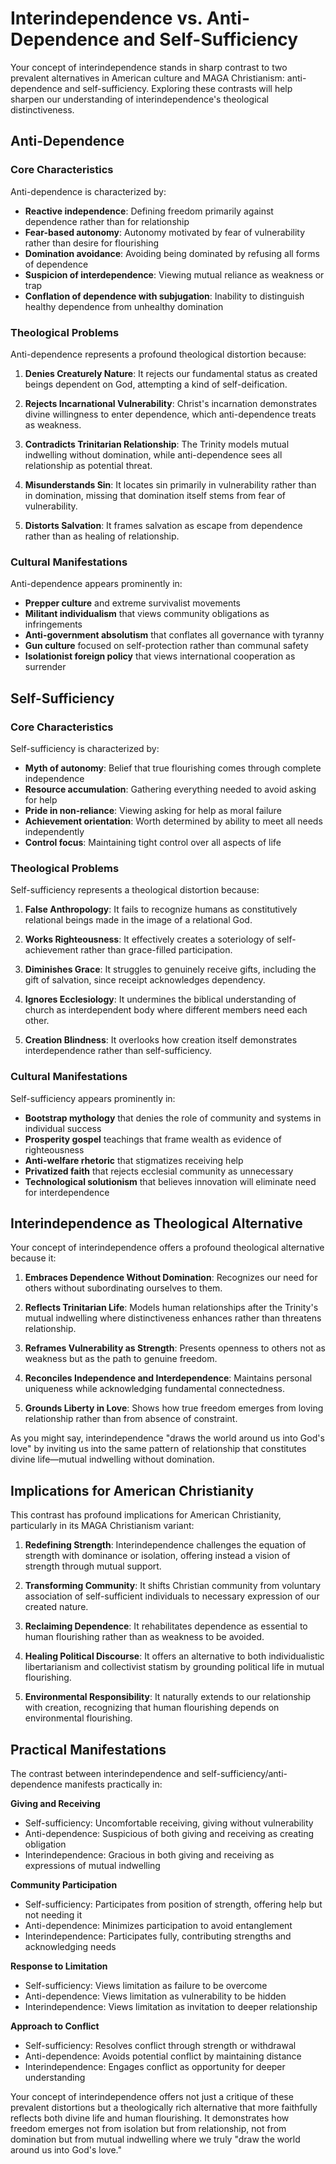# Interindependence vs. Anti-Dependence and Self-Sufficiency

Your concept of interindependence stands in sharp contrast to two prevalent alternatives in American culture and MAGA Christianism: anti-dependence and self-sufficiency. Exploring these contrasts will help sharpen our understanding of interindependence's theological distinctiveness.

## Anti-Dependence

### Core Characteristics

Anti-dependence is characterized by:
- **Reactive independence**: Defining freedom primarily against dependence rather than for relationship
- **Fear-based autonomy**: Autonomy motivated by fear of vulnerability rather than desire for flourishing
- **Domination avoidance**: Avoiding being dominated by refusing all forms of dependence
- **Suspicion of interdependence**: Viewing mutual reliance as weakness or trap
- **Conflation of dependence with subjugation**: Inability to distinguish healthy dependence from unhealthy domination

### Theological Problems

Anti-dependence represents a profound theological distortion because:

1. **Denies Creaturely Nature**: It rejects our fundamental status as created beings dependent on God, attempting a kind of self-deification.

2. **Rejects Incarnational Vulnerability**: Christ's incarnation demonstrates divine willingness to enter dependence, which anti-dependence treats as weakness.

3. **Contradicts Trinitarian Relationship**: The Trinity models mutual indwelling without domination, while anti-dependence sees all relationship as potential threat.

4. **Misunderstands Sin**: It locates sin primarily in vulnerability rather than in domination, missing that domination itself stems from fear of vulnerability.

5. **Distorts Salvation**: It frames salvation as escape from dependence rather than as healing of relationship.

### Cultural Manifestations

Anti-dependence appears prominently in:
- **Prepper culture** and extreme survivalist movements
- **Militant individualism** that views community obligations as infringements
- **Anti-government absolutism** that conflates all governance with tyranny
- **Gun culture** focused on self-protection rather than communal safety
- **Isolationist foreign policy** that views international cooperation as surrender

## Self-Sufficiency

### Core Characteristics

Self-sufficiency is characterized by:
- **Myth of autonomy**: Belief that true flourishing comes through complete independence
- **Resource accumulation**: Gathering everything needed to avoid asking for help
- **Pride in non-reliance**: Viewing asking for help as moral failure
- **Achievement orientation**: Worth determined by ability to meet all needs independently
- **Control focus**: Maintaining tight control over all aspects of life

### Theological Problems

Self-sufficiency represents a theological distortion because:

1. **False Anthropology**: It fails to recognize humans as constitutively relational beings made in the image of a relational God.

2. **Works Righteousness**: It effectively creates a soteriology of self-achievement rather than grace-filled participation.

3. **Diminishes Grace**: It struggles to genuinely receive gifts, including the gift of salvation, since receipt acknowledges dependency.

4. **Ignores Ecclesiology**: It undermines the biblical understanding of church as interdependent body where different members need each other.

5. **Creation Blindness**: It overlooks how creation itself demonstrates interdependence rather than self-sufficiency.

### Cultural Manifestations

Self-sufficiency appears prominently in:
- **Bootstrap mythology** that denies the role of community and systems in individual success
- **Prosperity gospel** teachings that frame wealth as evidence of righteousness
- **Anti-welfare rhetoric** that stigmatizes receiving help
- **Privatized faith** that rejects ecclesial community as unnecessary
- **Technological solutionism** that believes innovation will eliminate need for interdependence

## Interindependence as Theological Alternative

Your concept of interindependence offers a profound theological alternative because it:

1. **Embraces Dependence Without Domination**: Recognizes our need for others without subordinating ourselves to them.

2. **Reflects Trinitarian Life**: Models human relationships after the Trinity's mutual indwelling where distinctiveness enhances rather than threatens relationship.

3. **Reframes Vulnerability as Strength**: Presents openness to others not as weakness but as the path to genuine freedom.

4. **Reconciles Independence and Interdependence**: Maintains personal uniqueness while acknowledging fundamental connectedness.

5. **Grounds Liberty in Love**: Shows how true freedom emerges from loving relationship rather than from absence of constraint.

As you might say, interindependence "draws the world around us into God's love" by inviting us into the same pattern of relationship that constitutes divine life—mutual indwelling without domination.

## Implications for American Christianity

This contrast has profound implications for American Christianity, particularly in its MAGA Christianism variant:

1. **Redefining Strength**: Interindependence challenges the equation of strength with dominance or isolation, offering instead a vision of strength through mutual support.

2. **Transforming Community**: It shifts Christian community from voluntary association of self-sufficient individuals to necessary expression of our created nature.

3. **Reclaiming Dependence**: It rehabilitates dependence as essential to human flourishing rather than as weakness to be avoided.

4. **Healing Political Discourse**: It offers an alternative to both individualistic libertarianism and collectivist statism by grounding political life in mutual flourishing.

5. **Environmental Responsibility**: It naturally extends to our relationship with creation, recognizing that human flourishing depends on environmental flourishing.

## Practical Manifestations

The contrast between interindependence and self-sufficiency/anti-dependence manifests practically in:

**Giving and Receiving**
- Self-sufficiency: Uncomfortable receiving, giving without vulnerability
- Anti-dependence: Suspicious of both giving and receiving as creating obligation
- Interindependence: Gracious in both giving and receiving as expressions of mutual indwelling

**Community Participation**
- Self-sufficiency: Participates from position of strength, offering help but not needing it
- Anti-dependence: Minimizes participation to avoid entanglement
- Interindependence: Participates fully, contributing strengths and acknowledging needs

**Response to Limitation**
- Self-sufficiency: Views limitation as failure to be overcome
- Anti-dependence: Views limitation as vulnerability to be hidden
- Interindependence: Views limitation as invitation to deeper relationship

**Approach to Conflict**
- Self-sufficiency: Resolves conflict through strength or withdrawal
- Anti-dependence: Avoids potential conflict by maintaining distance
- Interindependence: Engages conflict as opportunity for deeper understanding

Your concept of interindependence offers not just a critique of these prevalent distortions but a theologically rich alternative that more faithfully reflects both divine life and human flourishing. It demonstrates how freedom emerges not from isolation but from relationship, not from domination but from mutual indwelling where we truly "draw the world around us into God's love."
